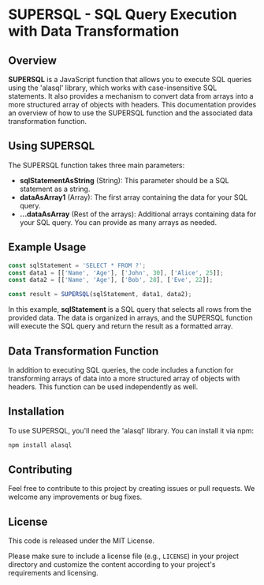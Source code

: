 # SUPERSQL - SQL Query Execution with Data Transformation

## Overview

__SUPERSQL__ is a JavaScript function that allows you to execute SQL queries using the 'alasql' library, which works with case-insensitive SQL statements. It also provides a mechanism to convert data from arrays into a more structured array of objects with headers. This documentation provides an overview of how to use the SUPERSQL function and the associated data transformation function.

## Using SUPERSQL
The SUPERSQL function takes three main parameters:

- __sqlStatementAsString__ (String): This parameter should be a SQL statement as a string.
- __dataAsArray1__ (Array): The first array containing the data for your SQL query.
- __...dataAsArray__ (Rest of the arrays): Additional arrays containing data for your SQL query. 
You can provide as many arrays as needed.

## Example Usage
```javascript
const sqlStatement = 'SELECT * FROM ?';
const data1 = [['Name', 'Age'], ['John', 30], ['Alice', 25]];
const data2 = [['Name', 'Age'], ['Bob', 28], ['Eve', 22]];

const result = SUPERSQL(sqlStatement, data1, data2);
```

In this example, **sqlStatement** is a SQL query that selects all rows from the provided data. The data is organized in arrays, and the SUPERSQL function will execute the SQL query and return the result as a formatted array.

## Data Transformation Function
In addition to executing SQL queries, the code includes a function for transforming arrays of data into a more structured array of objects with headers. This function can be used independently as well.


## Installation

To use SUPERSQL, you'll need the 'alasql' library. You can install it via npm:

```bash
npm install alasql
```

## Contributing
Feel free to contribute to this project by creating issues or pull requests. We welcome any improvements or bug fixes.

## License
This code is released under the MIT License.

Please make sure to include a license file (e.g., `LICENSE`) in your project directory and customize the content according to your project's requirements and licensing.
